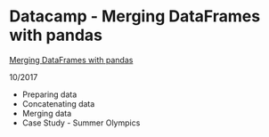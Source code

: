 <!-- $theme: gaia -->
# Datacamp - Merging DataFrames with pandas
[Merging DataFrames with pandas](https://www.datacamp.com/courses/merging-dataframes-with-pandas) 

10/2017  

- Preparing data  
- Concatenating data  
- Merging data
- Case Study - Summer Olympics